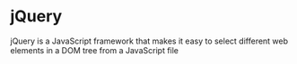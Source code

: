 # jQuery

jQuery is a JavaScript framework that makes it easy to select different web elements in a DOM tree from a JavaScript file
